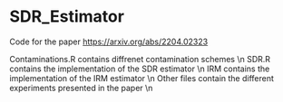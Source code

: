 # SDR_Estimator
Code for the paper https://arxiv.org/abs/2204.02323

Contaminations.R contains diffrenet contamination schemes \n
SDR.R contains the implementation of the SDR estimator \n
IRM contains the implementation of the IRM estimator \n
Other files contain the different experiments presented in the paper \n
